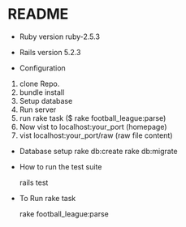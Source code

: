 # README

* Ruby version
  ruby-2.5.3

* Rails version
	5.2.3

* Configuration

 1. clone Repo.
 2. bundle install
 3. Setup database
 4. Run server
 5. run rake task ($ rake football_league:parse)
 6. Now vist to localhost:your_port (homepage)
 7. vist localhost:your_port/raw (raw file content)

* Database setup
	rake db:create
	rake db:migrate
	
* How to run the test suite

	rails test

* To Run rake task

	rake football_league:parse

